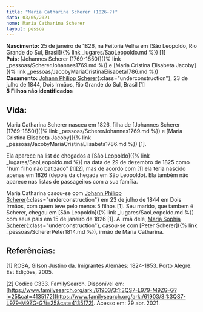 ```yaml
---
title: "Maria Catharina Scherer (1826-?)"
data: 03/05/2021
nome: Maria Catharina Scherer
layout: pessoa
---
```

**Nascimento:** 25 de janeiro de 1826, na Feitoria Velha em [São Leopoldo, Rio Grande do Sul, Brasil]({% link _lugares/SaoLeopoldo.md %}) [1]<br/>
**Pais:** [Johannes Scherer (1769-1850)]({% link _pessoas/SchererJohannes1769.md %}) e [Maria Cristina Elisabeta Jacoby]({% link _pessoas/JacobyMariaCristinaElisabeta1786.md %})<br/>
**Casamento:** [Johann Philipp Scherer](){:class="underconstruction"}, 23 de julho de 1844, Dois Irmãos, Rio Grande do Sul, Brasil [1]<br/>
**5 Filhos não identificados**<br/>

## Vida:

Maria Catharina Scherer nasceu em 1826, filha de [Johannes Scherer (1769-1850)]({% link _pessoas/SchererJohannes1769.md %}) e [Maria Cristina Elisabeta Jacoby]({% link _pessoas/JacobyMariaCristinaElisabeta1786.md %}) [1].

Ela aparece na list de chegados a [São Leopoldo]({% link _lugares/SaoLeopoldo.md %}) na data de 29 de dezembro de 1825 como "hum filho não batizado" [1][2], mas de acordo com [1] ela teria nascido apenas em 1826 (depois da chegada em São Leopoldo). Ela também não aparece nas listas de passageiros com a sua família.

Maria Catharina casou-se com [Johann Philipp Scherer](){:class="underconstruction"} em 23 de julho de 1844 em Dois Irmãos, com quem teve pelo menos 5 filhos [1]. Seu marido, que tambem é Scherer, chegou em [São Leopoldo]({% link _lugares/SaoLeopoldo.md %}) com seus pais em 15 de janeiro de 1826 [1]. A irmã dele, [Maria Sophia Scherer](){:class="underconstruction"}, casou-se com [Peter Scherer]({% link _pessoas/SchererPeter1814.md %}), irmão de Maria Catharina.

## Referências:

[1] ROSA, Gilson Justino da. Imigrantes Alemães: 1824-1853. Porto Alegre: Est Edições, 2005.

[2] Codice C333. FamilySearch. Disponível em: [https://www.familysearch.org/ark:/61903/3:1:3QS7-L979-M9ZG-G?i=25&cat=4135172](https://www.familysearch.org/ark:/61903/3:1:3QS7-L979-M9ZG-G?i=25&cat=4135172). Acesso em: 29 abr. 2021.